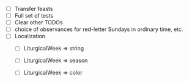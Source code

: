 - [ ] Transfer feasts
- [ ] Full set of tests
- [ ] Clear other TODOs
- [ ] choice of observances for red-letter Sundays in ordinary time, etc.
- [ ] Localization
  - [ ] LiturgicalWeek => string
  - [ ] LiturgicalWeek => season
  - [ ] LiturgicalWeek => color

